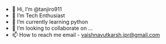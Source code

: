 - 👋 Hi, I’m @tanjiro911
- 👀 I’m Tech Enthusiast
- 🌱 I’m currently learning python
- 💞️ I’m looking to collaborate on ...
- 📫 How to reach me email - vaishnavutkarsh.jpr@gmail.com

<!---
tanjiro911/tanjiro911 is a ✨ special ✨ repository because its `README.md` (this file) appears on your GitHub profile.
You can click the Preview link to take a look at your changes.
--->

